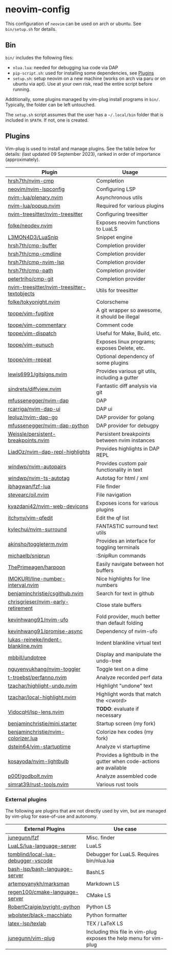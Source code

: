 # neovim-config

This configuration of `neovim` can be used on arch or ubuntu. See `bin/setup.sh` for details. 

## Bin

`bin/` includes the following files:

- `nlua.lua`: needed for debugging lua code via DAP
- `pip-script.sh`: used for installing some dependencies, see [Plugins](##Plugins)
- `setup.sh`: setup neovim on a new machine (works on arch via paru or on ubuntu via apt). Use at your own risk, read the entire script before running.

Additionally, some plugins managed by vim-plug install programs in `bin/`. Typically, the folder can be left untouched. 

The `setup.sh` script assumes that the user has a `~/.local/bin` folder that is included in `$PATH`. If not, one is created. 

## Plugins

Vim-plug is used to install and manage plugins. See the table below for details: (last updated 09 September 2023), ranked in order of importance (approximately).

| Plugin | Usage |
| ------ | ----- |
| [hrsh7th/nvim-cmp](https://github.com/hrsh7th/nvim-cmp) | Completion |
| [neovim/nvim-lspconfig](https://github.com/neovim/nvim-lspconfig) | Configuring LSP |
| [nvim-lua/plenary.nvim](https://github.com/nvim-lua/plenary.nvim) | Asynchronous utils |
| [nvim-lua/popup.nvim](https://github.com/nvim-lua/popup.nvim) | Required for various plugins |
| [nvim-treesitter/nvim-treesitter](https://github.com/nvim-treesitter/nvim-treesitter) | Configuring treesitter |
| [folke/neodev.nvim](https://github.com/folke/neodev.nvim) | Exposes neovim functions to LuaLS |
| [L3MON4D3/LuaSnip](https://github.com/L3MON4D3/LuaSnip) | Snippet engine |
| [hrsh7th/cmp-buffer](https://github.com/hrsh7th/cmp-buffer) | Completion provider |
| [hrsh7th/cmp-cmdline](https://github.com/hrsh7th/cmp-cmdline) | Completion provider |
| [hrsh7th/cmp-nvim-lsp](https://github.com/hrsh7th/cmp-nvim-lsp) | Completion provider |
| [hrsh7th/cmp-path](https://github.com/hrsh7th/cmp-path) | Completion provider |
| [petertriho/cmp-git](https://github.com/petertriho/cmp-git) | Completion provider |
| [nvim-treesitter/nvim-treesitter-textobjects](https://github.com/nvim-treesitter/nvim-treesitter-textobjects) | Utils for treesitter |
| [folke/tokyonight.nvim](https://github.com/folke/tokyonight.nvim) | Colorscheme |
| [tpope/vim-fugitive](https://github.com/tpope/vim-fugitive) | A git wrapper so awesome, it should be illegal |
| [tpope/vim-commentary](https://github.com/tpope/vim-commentary) | Comment code |
| [tpope/vim-dispatch](https://github.com/tpope/vim-dispatch) | Useful for Make, Build, etc. |
| [tpope/vim-eunuch](https://github.com/tpope/vim-eunuch) | Exposes linux programs; exposes Delete, etc. |
| [tpope/vim-repeat](https://github.com/tpope/vim-repeat) | Optional dependency of some plugins |
| [lewis6991/gitsigns.nvim](https://github.com/lewis6991/gitsigns.nvim) | Provides various git utils, including a gutter |
| [sindrets/diffview.nvim](https://github.com/sindrets/diffview.nvim) | Fantastic diff analysis via git |
| [mfussenegger/nvim-dap](https://github.com/mfussenegger/nvim-dap) | DAP |
| [rcarriga/nvim-dap-ui](https://github.com/rcarriga/nvim-dap-ui) | DAP ui |
| [leoluz/nvim-dap-go](https://github.com/leoluz/nvim-dap-go) | DAP provider for golang |
| [mfussenegger/nvim-dap-python](https://github.com/mfussenegger/nvim-dap-python) | DAP provider for debugpy |
| [Weissle/persistent-breakpoints.nvim](https://github.com/Weissle/persistent-breakpoints.nvim) | Persistent breakpoints between nvim instances |
| [LiadOz/nvim-dap-repl-highlights](https://github.com/LiadOz/nvim-dap-repl-highlights) | Provides highlights in DAP REPL |
| [windwp/nvim-autopairs](https://github.com/windwp/nvim-autopairs) | Provides custom pair functionality in text |
| [windwp/nvim-ts-autotag](https://github.com/windwp/nvim-ts-autotag) | Autotag for html / xml |
| [ibhagwan/fzf-lua](https://github.com/ibhagwan/fzf-lua) | File finder |
| [stevearc/oil.nvim](https://github.com/stevearc/oil.nvim) | File navigation |
| [kyazdani42/nvim-web-devicons](https://github.com/kyazdani42/nvim-web-devicons) | Exposes icons for various plugins |
| [itchyny/vim-qfedit](https://github.com/itchyny/vim-qfedit) | Edit the qf list |
| [kylechui/nvim-surround](https://github.com/kylechui/nvim-surround) | FANTASTIC surround text utils |
| [akinsho/toggleterm.nvim](https://github.com/akinsho/toggleterm.nvim) | Provides an interface for toggling terminals |
| [michaelb/sniprun](https://github.com/michaelb/sniprun) | :SnipRun commands |
| [ThePrimeagen/harpoon](https://github.com/ThePrimeagen/harpoon) | Easily navigate between hot buffers |
| [IMOKURI/line-number-interval.nvim](https://github.com/IMOKURI/line-number-interval.nvim) | Nice highlights for line numbers |
| [benjaminchristie/csgithub.nvim](https://github.com/benjaminchristie/csgithub.nvim) | Search for text in github |
| [chrisgrieser/nvim-early-retirement](https://github.com/chrisgrieser/nvim-early-retirement) | Close stale buffers |
| [kevinhwang91/nvim-ufo](https://github.com/kevinhwang91/nvim-ufo) | Fold provider, much better than default folding |
| [kevinhwang91/promise-async](https://github.com/kevinhwang91/promise-async) | Dependency of nvim-ufo |
| [lukas-reineke/indent-blankline.nvim](https://github.com/lukas-reineke/indent-blankline.nvim) | Indent blankline virtual text |
| [mbbill/undotree](https://github.com/mbbill/undotree) | Display and manipulate the undo-tree |
| [nguyenvukhang/nvim-toggler](https://github.com/nguyenvukhang/nvim-toggler) | Toggle text on a dime |
| [t-troebst/perfanno.nvim](https://github.com/t-troebst/perfanno.nvim) | Analyze recorded perf data |
| [tzachar/highlight-undo.nvim](https://github.com/tzachar/highlight-undo.nvim) | Highlight "undone" text |
| [tzachar/local-highlight.nvim](https://github.com/tzachar/local-highlight.nvim) | Highlight words that match the \<cword\> |
| [VidocqH/lsp-lens.nvim](https://github.com/VidocqH/lsp-lens.nvim) | **TODO**: evaluate if necessary |
| [benjaminchristie/mini.starter](https://github.com/benjaminchristie/mini.starter) | Startup screen (my fork) |
| [benjaminchristie/nvim-colorizer.lua](https://github.com/benjaminchristie/nvim-colorizer.lua) | Colorize hex codes (my fork) |
| [dstein64/vim-startuptime](https://github.com/dstein64/vim-startuptime) | Analyze vi startuptime |
| [kosayoda/nvim-lightbulb](https://github.com/kosayoda/nvim-lightbulb) | Provides a lightbulb in the gutter when code-actions are available |
| [p00f/godbolt.nvim](https://github.com/p00f/godbolt.nvim) | Analyze assembled code |
| [simrat39/rust-tools.nvim](https://github.com/simrat39/rust-tools.nvim) | Various rust tools |

### External plugins

The following are plugins that are not directly used by vim, but are managed by vim-plug for ease-of-use and autonomy.

| External Plugins | Use case |
| ---  | --- |
| [junegunn/fzf](https://github.com/junegunn/fzf) | Misc. finder |
| [LuaLS/lua-language-server](https://github.com/LuaLS/lua-language-server) | LuaLS |
| [tomblind/local-lua-debugger-vscode](https://github.com/tomblind/local-lua-debugger-vscode) | Debugger for LuaLS. Requires bin/nlua.lua |
| [bash-lsp/bash-language-server](https://github.com/bash-lsp/bash-language-server) | BashLS |
| [artempyanykh/marksman](https://github.com/artempyanykh/marksman) | Markdown LS |
| [regen100/cmake-language-server](https://github.com/regen100/cmake-language-server) | CMake LS |
| [RobertCraigie/pyright-python](https://github.com/RobertCraigie/pyright-python) | Python LS |
| [wbolster/black-macchiato](https://github.com/wbolster/black-macchiato) | Python formatter |
| [latex-lsp/texlab](https://github.com/latex-lsp/texlab) | TEX / LaTeX LS |
| [junegunn/vim-plug](https://github.com/junegunn/vim-plug) | Including this file in vim-plug exposes the help menu for vim-plug |
